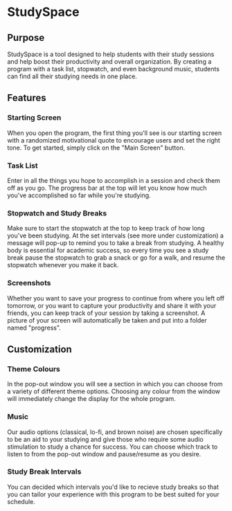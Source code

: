 # StudySpace

## Purpose 
StudySpace is a tool designed to help students with their study sessions and help boost their productivity and overall organization. By creating a program with a task list, stopwatch, and even background music, students can find all their studying needs in one place. 

## Features

### Starting Screen
When you open the program, the first thing you'll see is our starting screen with a randomized motivational quote to encourage users and set the right tone. To get started, simply click on the "Main Screen" button. 

### Task List 
Enter in all the things you hope to accomplish in a session and check them off as you go. The progress bar at the top will let you know how much you've accomplished so far while you're studying.

### Stopwatch and Study Breaks 
Make sure to start the stopwatch at the top to keep track of how long you've been studying. At the set intervals (see more under customization) a message will pop-up to remind you to take a break from studying. A healthy body is essential for academic success, so every time you see a study break pause the stopwatch to grab a snack or go for a walk, and resume the stopwatch whenever you make it back.

### Screenshots
Whether you want to save your progress to continue from where you left off tomorrow, or you want to capture your productivity and share it with your friends, you can keep track of your session by taking a screenshot. A picture of your screen will automatically be taken and put into a folder named "progress". 

## Customization 

### Theme Colours
In the pop-out window you will see a section in which you can choose from a variety of different theme options. Choosing any colour from the window will immediately change the display for the whole program. 

### Music 
Our audio options (classical, lo-fi, and brown noise) are chosen specifically to be an aid to your studying and give those who require some audio stimulation to study a chance for success. You can choose which track to listen to from the pop-out window and pause/resume as you desire. 

### Study Break Intervals 
You can decided which intervals you'd like to recieve study breaks so that you can tailor your experience with this program to be best suited for your schedule. 


